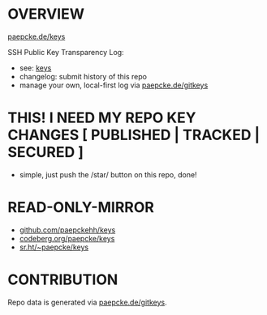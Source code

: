 # OVERVIEW 

[paepcke.de/keys](https://paepcke.de/keys)

SSH Public Key Transparency Log:

- see: [keys](/.keys)
- changelog: submit history of this repo
- manage your own, local-first log via [paepcke.de/gitkeys](https://paepcke.de/gitkeys)

# THIS! I NEED MY REPO KEY CHANGES [ PUBLISHED | TRACKED | SECURED ]

- simple, just push the /star/ button on this repo, done!

# READ-ONLY-MIRROR

* [github.com/paepckehh/keys](https://github.com/paepckehh/keys)
* [codeberg.org/paepcke/keys](https://codeberg.org/paepcke/keys)
* [sr.ht/~paepcke/keys](https://sr.ht/~paepcke/keys)

# CONTRIBUTION

Repo data is generated via [paepcke.de/gitkeys](https://paepcke.de/gitkeys).

